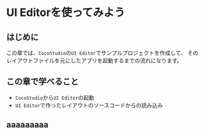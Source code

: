 # UI Editorを使ってみよう

## はじめに
この章では、``CocoStudio``の``UI Editor``でサンプルプロジェクトを作成して、
そのレイアウトファイルを元にしたアプリを起動するまでの流れになります。

## この章で学べること
- ``CocoStudio``から``UI Editor``の起動
- ``UI Editor``で作ったレイアウトのソースコードからの読み込み


aaaaaaaaa
---
